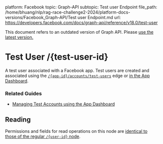 platform: Facebook
topic: Graph-API
subtopic: Test user Endpoint
file_path: /home/bhuang/nlp/rag-race-challenge2-2024/platform-docs-versions/Facebook_Graph-API/Test user Endpoint.md
url: https://developers.facebook.com/docs/graph-api/reference/v18.0/test-user

This document refers to an outdated version of Graph API. Please [use the latest version.](https://developers.facebook.com/docs/graph-api/reference/v19.0/test-user)

# Test User /{test-user-id}

A test user associated with a Facebook app. Test users are created and associated using the [`/{app-id}/accounts/test-users`](https://developers.facebook.com/docs/graph-api/reference/app/accounts/test-users) edge or [in the App Dashboard](https://developers.facebook.com/docs/apps/test-users#managetool).

### Related Guides

* [Managing Test Accounts using the App Dashboard](https://developers.facebook.com/docs/apps/test-users#managetool)
    

## Reading

Permissions and fields for read operations on this node are [identical to those of the regular `/{user-id}` node](https://developers.facebook.com/docs/graph-api/reference/user#read).
